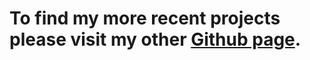 <h1>To find my more recent projects please visit my other <a href="https://github.com/">Github page</a>.</h1>
